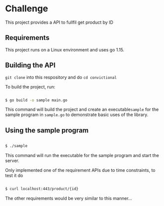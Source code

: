 
# Challenge

  

This project provides a API to fullfil get product by ID

  

## Requirements

This project runs on a Linux environment and uses go 1.15.

  

## Building the API

 `git clone` into this respository and do `cd convictional`

 To build the project, run:

```bash

$ go build -o sample main.go

```

  

This command will build the project and create an executable`sample` for the sample program in `sample.go` to demonstrate basic uses of the library. 

  
  

## Using the sample program

```bash

$ ./sample

```

This command will run the executable for the sample program and start the server.

Only implemented one of the requirement APIs due to time constraints, to test it do 

```bash

$ curl localhost:443/product/{id}

```

The other requirements would be very similar to this manner...